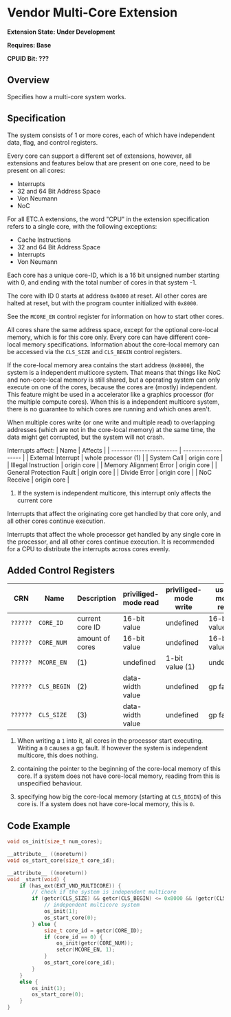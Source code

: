 # Vendor Multi-Core Extension
**Extension State: Under Development**

**Requires: Base**

**CPUID Bit: ???**

## Overview
Specifies how a multi-core system works.

## Specification
The system consists of 1 or more cores, each of which have independent data, flag, and control registers.

Every core can support a different set of extensions, however,
all extensions and features below that are present on one core,
need to be present on all cores:
- Interrupts
- 32 and 64 Bit Address Space
- Von Neumann
- NoC

For all ETC.A extensions,
the word "CPU" in the extension specification refers to a single core,
with the following exceptions: 
- Cache Instructions
- 32 and 64 Bit Address Space
- Interrupts
- Von Neumann

Each core has a unique core-ID,
which is a 16 bit unsigned number starting with 0,
and ending with the total number of cores in that system -1.

The core with ID 0 starts at address `0x8000` at reset.
All other cores are halted at reset, but with the program counter initialized with `0x8000`.

See the `MCORE_EN` control register for information on how to start other cores.

All cores share the same address space,
except for the optional core-local memory, which is for this core only.
Every core can have different core-local memory specifications.
Information about the core-local memory can be accessed via the `CLS_SIZE` and `CLS_BEGIN` control registers.

If the core-local memory area contains the start address (`0x8000`), the system is a independent multicore system.
That means that things like NoC and non-core-local memory is still shared, but a operating system can only execute on one of the cores, because the cores are (mostly) independent.
This feature might be used in a accelerator like a graphics processor (for the multiple compute cores). When this is a independent multicore system, there is no guarantee to which cores are running and which ones aren't.

When multiple cores write (or one write and multiple read) to overlapping addresses
(which are not in the core-local memory)
at the same time, the data might get corrupted, but the system will not crash.

Interrupts affect:
| Name                     | Affects             |
| ------------------------ | ------------------- |
| External Interrupt       | whole processor (1) |
| System Call              | origin core         |
| Illegal Instruction      | origin core         |
| Memory Alignment Error   | origin core         |
| General Protection Fault | origin core         |
| Divide Error             | origin core         |
| NoC Receive              | origin core         | 

1) If the system is independent multicore, this interrupt only affects the current core

Interrupts that affect the originating core get handled by that core only, and all other cores continue execution.

Interrupts that affect the whole processor get handled by any single core in the processor, and all other cores continue execution.
It is recommended for a CPU to distribute the interrupts across cores evenly.

## Added Control Registers 

|   CRN    |    Name     | Description     | priviliged-mode read | priviliged-mode write | user-mode read | user-mode write |
| -------- | ----------- | --------------- | -------------------- | --------------------- | -------------- | --------------- |
| `??????` | `CORE_ID`   | current core ID | 16-bit value         | undefined             | 16-bit value   | gp fault        |
| `??????` | `CORE_NUM`  | amount of cores | 16-bit value         | undefined             | 16-bit value   | gp fault        |
| `??????` | `MCORE_EN`  | (1)             | undefined            | 1-bit value (1)       | undefined      | gp fault        |
| `??????` | `CLS_BEGIN` | (2)             | data-width value     | undefined             | gp fault       | gp fault        |
| `??????` | `CLS_SIZE`  | (3)             | data-width value     | undefined             | gp fault       | gp fault        |

1) When writing a `1` into it, all cores in the processor start executing. Writing a `0` causes a gp fault. If however the system is independent multicore, this does nothing.

3) containing the pointer to the beginning of the core-local memory of this core. If a system does not have core-local memory, reading from this is unspecified behaviour.

4) specifying how big the core-local memory (starting at `CLS_BEGIN`) of this core is. If a system does not have core-local memory, this is `0`.

## Code Example
```c 
void os_init(size_t num_cores);

__attribute__ ((noreturn))
void os_start_core(size_t core_id);

__attribute__ ((noreturn))
void _start(void) {
    if (has_ext(EXT_VND_MULTICORE)) {
        // check if the system is independent multicore
        if (getcr(CLS_SIZE) && getcr(CLS_BEGIN) <= 0x8000 && (getcr(CLS_BEGIN)+getcr(CLS_SIZE)) > 0x8000) {
            // independent multicore system
            os_init(1);
            os_start_core(0);
        } else {
            size_t core_id = getcr(CORE_ID);
            if (core_id == 0) {
                os_init(getcr(CORE_NUM));
                setcr(MCORE_EN, 1);
            }
            os_start_core(core_id);
        }
    }
    else {
        os_init(1);
        os_start_core(0);
    }
}
```
